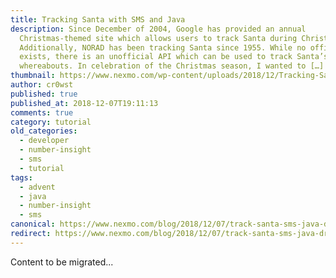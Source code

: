 ```yaml
---
title: Tracking Santa with SMS and Java
description: Since December of 2004, Google has provided an annual
  Christmas-themed site which allows users to track Santa during Christmas Eve.
  Additionally, NORAD has been tracking Santa since 1955. While no official API
  exists, there is an unofficial API which can be used to track Santa’s
  whereabouts. In celebration of the Christmas season, I wanted to […]
thumbnail: https://www.nexmo.com/wp-content/uploads/2018/12/Tracking-Santa-with-SMS.png
author: cr0wst
published: true
published_at: 2018-12-07T19:11:13
comments: true
category: tutorial
old_categories:
  - developer
  - number-insight
  - sms
  - tutorial
tags:
  - advent
  - java
  - number-insight
  - sms
canonical: https://www.nexmo.com/blog/2018/12/07/track-santa-sms-java-dr
redirect: https://www.nexmo.com/blog/2018/12/07/track-santa-sms-java-dr
---
```

Content to be migrated...